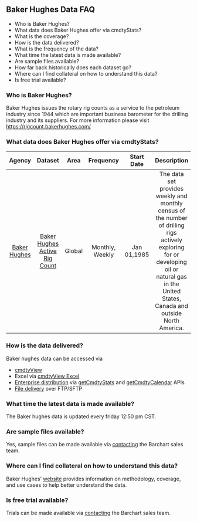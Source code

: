 ## Baker Hughes Data FAQ
* Who is Baker Hughes?
* What data does Baker Hughes offer via cmdtyStats?
* What is the coverage?
* How is the data delivered?
* What is the frequency of the data?
* What time the latest data is made available?
* Are sample files available?
* How far back historically does each dataset go?
* Where can I find collateral on how to understand this data?
* Is free trial available?

### Who is Baker Hughes?
Baker Hughes issues the rotary rig counts as a service to the petroleum industry since 1944 which are important business barometer for the drilling industry and its suppliers. For more information please visit https://rigcount.bakerhughes.com/

### What data does Baker Hughes offer via cmdtyStats?
|Agency                            | Dataset    | Area | Frequency | Start Date | Description |
| :---------------------: | :----------: | :----------: | :----------: | :----------: | :----------: | 
| [Baker Hughes](https://www.barchart.com/cmdty/data/fundamental/explore/BH) | [Baker Hughes Active Rig Count](https://www.barchart.com/cmdty/data/fundamental/explore/BH/RIGCOUNT) | Global | Monthly, Weekly | Jan 01,1985 | The data set provides weekly and monthly census of the number of drilling rigs actively exploring for or developing oil or natural gas in the United States, Canada and outside North America. |

### How is the data delivered?
Baker hughes data can be accessed via
* [cmdtyView](https://www.barchart.com/cmdty/trading/cmdtyview)
* Excel via [cmdtyView Excel](https://www.barchart.com/cmdty/trading/cmdtyview-excel)
* [Enterprise distribution](https://www.barchart.com/cmdty/contact) via [getCmdtyStats](https://www.barchart.com/ondemand/api/getCmdtyStats) and [getCmdtyCalendar](https://www.barchart.com/ondemand/api/getCmdtyCalendar) APIs
* [File delivery](https://www.barchart.com/cmdty/contact) over FTP/SFTP

### What time the latest data is made available?
The Baker hughes data is updated every friday 12:50 pm CST.

### Are sample files available?
Yes, sample files can be made available via [contacting](https://www.barchart.com/cmdty/contact) the Barchart sales team.

### Where can I find collateral on how to understand this data?
Baker Hughes’ [website](https://rigcount.bakerhughes.com/) provides information on methodology, coverage, and use cases to help better understand the data.

### Is free trial available?
Trials can be made available via [contacting](https://www.barchart.com/cmdty/contact) the Barchart sales team.
